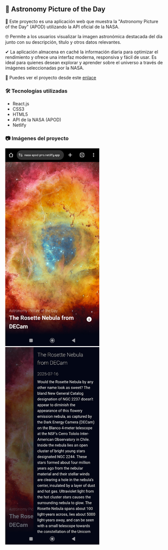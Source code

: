 ## 📍 Astronomy Picture of the Day

🔭 Este proyecto es una aplicación web que muestra la "Astronomy Picture of the Day" (APOD) utilizando la API oficial de la NASA. 

🤓 Permite a los usuarios visualizar la imagen astronómica destacada del día junto con su descripción, título y otros datos relevantes. 

✔ La aplicación almacena en caché la información diaria para optimizar el rendimiento y ofrece una interfaz moderna, responsiva y fácil de usar. Es ideal para quienes desean explorar y aprender sobre el universo a través de imágenes seleccionadas por la NASA.


📌 Puedes ver el proyecto desde este <a href="https://nasa-apod-pro.netlify.app">enlace</a>

### 🛠 Tecnologías utilizadas

- React.js
- CSS3
- HTML5
- API de la NASA (APOD)
- Netlify

### 📷 Imágenes del proyecto
<img src="src/images/photo-of-the-day.jpg" alt="Vista principal" width="300"> <img src="src/images/description.jpg" alt="Descripción" width="300">
